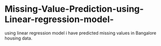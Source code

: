 # Missing-Value-Prediction-using-Linear-regression-model-
using linear regression model i have  predicted missing values in Bangalore housing data.
